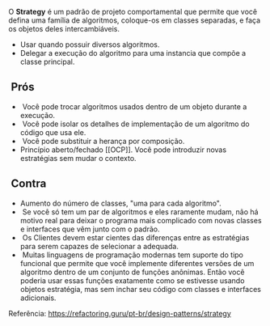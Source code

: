 


O **Strategy** é um padrão de projeto comportamental que permite que você defina uma família de algoritmos, coloque-os em classes separadas, e faça os objetos deles intercambiáveis.

- Usar quando possuir diversos algoritmos.
- Delegar a execução do algoritmo para uma instancia que compõe a classe principal.

##  Prós

-  Você pode trocar algoritmos usados dentro de um objeto durante a execução.
-  Você pode isolar os detalhes de implementação de um algoritmo do código que usa ele.
-  Você pode substituir a herança por composição.
-  Princípio aberto/fechado [[OCP]]. Você pode introduzir novas estratégias sem mudar o contexto.

##  Contra

-  Aumento do número de classes, "uma para cada algoritmo".
-  Se você só tem um par de algoritmos e eles raramente mudam, não há motivo real para deixar o programa mais complicado com novas classes e interfaces que vêm junto com o padrão.
-  Os Clientes devem estar cientes das diferenças entre as estratégias para serem capazes de selecionar a adequada.
-  Muitas linguagens de programação modernas tem suporte do tipo funcional que permite que você implemente diferentes versões de um algoritmo dentro de um conjunto de funções anônimas. Então você poderia usar essas funções exatamente como se estivesse usando objetos estratégia, mas sem inchar seu código com classes e interfaces adicionais.


Referência:
https://refactoring.guru/pt-br/design-patterns/strategy
